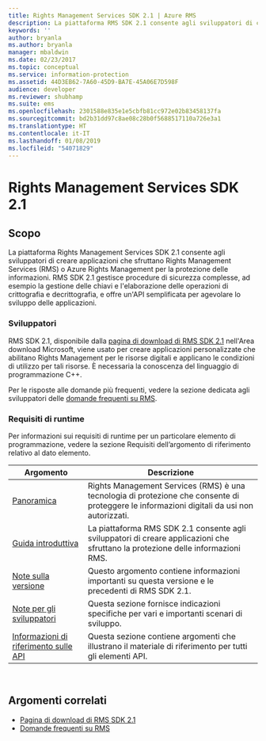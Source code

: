 ```yaml
---
title: Rights Management Services SDK 2.1 | Azure RMS
description: La piattaforma RMS SDK 2.1 consente agli sviluppatori di creare applicazioni che sfruttano RMS o Azure RMS per la protezione delle informazioni.
keywords: ''
author: bryanla
ms.author: bryanla
manager: mbaldwin
ms.date: 02/23/2017
ms.topic: conceptual
ms.service: information-protection
ms.assetid: 44D3EB62-7A60-45D9-BA7E-45A06E7D598F
audience: developer
ms.reviewer: shubhamp
ms.suite: ems
ms.openlocfilehash: 2301588e835e1e5cbfb81cc972e02b83458137fa
ms.sourcegitcommit: bd2b31dd97c8ae08c28b0f5688517110a726e3a1
ms.translationtype: HT
ms.contentlocale: it-IT
ms.lasthandoff: 01/08/2019
ms.locfileid: "54071829"
---
```

# <a name="rights-management-services-sdk-21"></a>Rights Management Services SDK 2.1

## <a name="purpose"></a>Scopo

La piattaforma Rights Management Services SDK 2.1 consente agli sviluppatori di creare applicazioni che sfruttano Rights Management Services (RMS) o Azure Rights Management per la protezione delle informazioni. RMS SDK 2.1 gestisce procedure di sicurezza complesse, ad esempio la gestione delle chiavi e l'elaborazione delle operazioni di crittografia e decrittografia, e offre un'API semplificata per agevolare lo sviluppo delle applicazioni.

### <a name="developer-audience"></a>Sviluppatori

RMS SDK 2.1, disponibile dalla [pagina di download di RMS SDK 2.1](https://www.microsoft.com/download/details.aspx?id=38397) nell'Area download Microsoft, viene usato per creare applicazioni personalizzate che abilitano Rights Management per le risorse digitali e applicano le condizioni di utilizzo per tali risorse. È necessaria la conoscenza del linguaggio di programmazione C++.

Per le risposte alle domande più frequenti, vedere la sezione dedicata agli sviluppatori delle [domande frequenti su RMS](https://aka.ms/adrmsfaq).

### <a name="run-time-requirements"></a>Requisiti di runtime

Per informazioni sui requisiti di runtime per un particolare elemento di programmazione, vedere la sezione Requisiti dell’argomento di riferimento relativo al dato elemento.

|Argomento|Descrizione|
|-----|--------|
|[Panoramica](ad-rms-overview.md)|Rights Management Services (RMS) è una tecnologia di protezione che consente di proteggere le informazioni digitali da usi non autorizzati.|
|[Guida introduttiva](getting-started-with-ad-rms-2-0.md)|La piattaforma RMS SDK 2.1 consente agli sviluppatori di creare applicazioni che sfruttano la protezione delle informazioni RMS.|
|[Note sulla versione](release-notes-rtm.md)|Questo argomento contiene informazioni importanti su questa versione e le precedenti di RMS SDK 2.1.|
|[Note per gli sviluppatori](developer-notes.md)|Questa sezione fornisce indicazioni specifiche per vari e importanti scenari di sviluppo.|
|[Informazioni di riferimento sulle API](api-reference-2-1.md)|Questa sezione contiene argomenti che illustrano il materiale di riferimento per tutti gli elementi API.|

 

## <a name="related-topics"></a>Argomenti correlati

* [Pagina di download di RMS SDK 2.1](https://www.microsoft.com/download/details.aspx?id=38397)
* [Domande frequenti su RMS](https://aka.ms/adrmsfaq )
